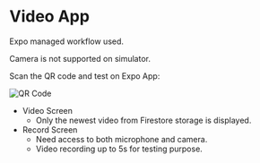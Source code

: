 # Video App

Expo managed workflow used.

Camera is not supported on simulator.

Scan the QR code and test on Expo App:

![QR Code](https://res.cloudinary.com/dio6ne2dr/image/upload/v1603549444/Screen_Shot_2020-10-25_at_1.07.51_am_sgjhtu.png)

- Video Screen
  - Only the newest video from Firestore storage is displayed.
- Record Screen
  - Need access to both microphone and camera.
  - Video recording up to 5s for testing purpose.
